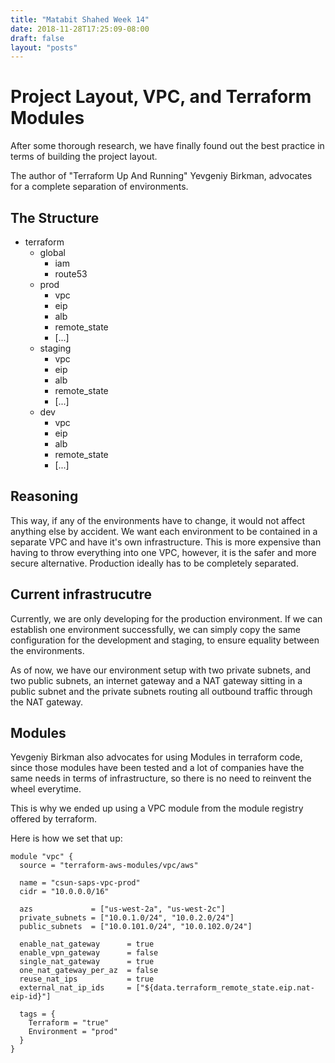 ```yaml
---
title: "Matabit Shahed Week 14"
date: 2018-11-28T17:25:09-08:00
draft: false
layout: "posts"
---
```


# Project Layout, VPC, and Terraform Modules

After some thorough research, we have finally found out the best practice in terms of building the project layout.

The author of "Terraform Up And Running" Yevgeniy Birkman, advocates for a complete separation of environments. 


## The Structure

- terraform
	- global
		- iam
		- route53
	- prod
		- vpc
		- eip
		- alb
		- remote_state
		- [...]
	- staging
		- vpc
		- eip
		- alb
		- remote_state
		- [...]
	- dev
		- vpc
		- eip
		- alb
		- remote_state
		- [...]


## Reasoning

This way, if any of the environments have to change, it would not affect anything else by accident. We want each environment to be contained in a separate VPC and have it's own infrastructure. This is more expensive than having to throw everything into one VPC, however, it is the safer and more secure alternative. Production ideally has to be completely separated. 

## Current infrastrucutre

Currently, we are only developing for the production environment. If we can establish one environment successfully, we can simply copy the same configuration for the development and staging, to ensure equality between the environments.

As of now, we have our environment setup with two private subnets, and two public subnets, an internet gateway and a NAT gateway sitting in a public subnet and the private subnets routing all outbound traffic through the NAT gateway.

## Modules

Yevgeniy Birkman also advocates for using Modules in terraform code, since those modules have been tested and a lot of companies have the same needs in terms of infrastructure, so there is no need to reinvent the wheel everytime.

This is why we ended up using a VPC module from the module registry offered by terraform.

Here is how we set that up: 

```
module "vpc" {
  source = "terraform-aws-modules/vpc/aws"

  name = "csun-saps-vpc-prod"
  cidr = "10.0.0.0/16"

  azs             = ["us-west-2a", "us-west-2c"]
  private_subnets = ["10.0.1.0/24", "10.0.2.0/24"]
  public_subnets  = ["10.0.101.0/24", "10.0.102.0/24"]

  enable_nat_gateway      = true
  enable_vpn_gateway      = false
  single_nat_gateway      = true
  one_nat_gateway_per_az  = false
  reuse_nat_ips           = true
  external_nat_ip_ids     = ["${data.terraform_remote_state.eip.nat-eip-id}"]

  tags = {
    Terraform = "true"
    Environment = "prod"
  }
}
```





